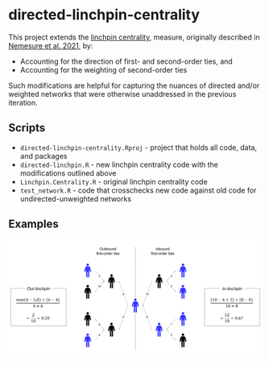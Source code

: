 # directed-linchpin-centrality
This project extends the [linchpin centrality](https://github.com/mnemesure/linchpin_centrality), measure, originally described in [Nemesure et al. 2021](https://appliednetsci.springeropen.com/articles/10.1007/s41109-021-00400-8), by: 
  - Accounting for the direction of first- and second-order ties, and 
  - Accounting for the weighting of second-order ties

Such modifications are helpful for capturing the nuances of directed and/or weighted networks that were otherwise unaddressed in the previous iteration.


## Scripts
  - `directed-linchpin-centrality.Rproj` - project that holds all code, data, and packages
  - `directed-linchpin.R` - new linchpin centrality code with the modifications outlined above
  - `Linchpin.Centrality.R` - original linchpin centrality code
  - `test_network.R` - code that crosschecks new code against old code for undirected-unweighted networks


## Examples

![Illustrations](illustration.png)
